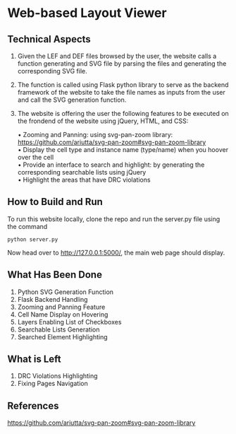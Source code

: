 #  Web-based Layout Viewer

## Technical Aspects

1. Given the LEF and DEF files browsed by the user, the website calls a function generating and SVG file by parsing the files and generating the corresponding SVG file.

2. The function is called using Flask python library to serve as the backend framework of the website to take the file names as inputs from the user and call the SVG generation function.

3. The website is offering the user the following features to be executed on the frondend of the website using jQuery, HTML, and CSS:

    • Zooming and Panning: using svg-pan-zoom library: https://github.com/ariutta/svg-pan-zoom#svg-pan-zoom-library  
    • Display the cell type and instance name (type/name) when you hoover over the cell  
    • Provide an interface to search and highlight: by generating the corresponding searchable lists using jQuery  
    • Highlight the areas that have DRC violations

## How to Build and Run
To run this website locally, clone the repo and run the server.py file using the command
```
python server.py
```
Now head over to http://127.0.0.1:5000/, the main web page should display. 

## What Has Been Done

1. Python SVG Generation Function
2. Flask Backend Handling
3. Zooming and Panning Feature
4. Cell Name Display on Hovering
5. Layers Enabling List of Checkboxes
6. Searchable Lists Generation
7. Searched Element Highlighting

## What is Left

1. DRC Violations Highlighting
2. Fixing Pages Navigation

## References

https://github.com/ariutta/svg-pan-zoom#svg-pan-zoom-library


